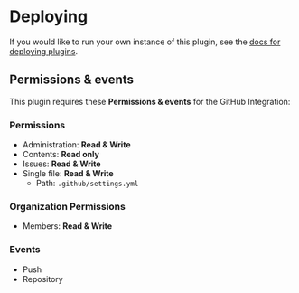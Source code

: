 # Deploying

If you would like to run your own instance of this plugin, see the [docs for deploying plugins](https://github.com/probot/probot/blob/master/docs/deployment.md).

## Permissions & events

This plugin requires these **Permissions & events** for the GitHub Integration:

### Permissions

- Administration: **Read & Write**
- Contents: **Read only**
- Issues: **Read & Write**
- Single file: **Read & Write**
  - Path: `.github/settings.yml`

### Organization Permissions

- Members: **Read & Write**

### Events

- Push
- Repository
